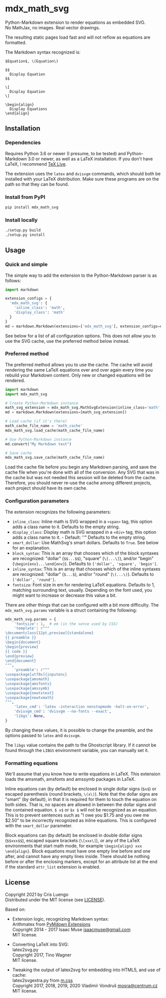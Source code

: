 # mdx_math_svg

Python-Markdown extension to render equations as embedded SVG.  
No MathJax, no images. Real vector drawings.  

The resulting static pages load fast and will not reflow as equations are formatted.

The Markdown syntax recognized is:
```text
$Equation$, \(Equation\)

$$
  Display Equation
$$

\[
  Display Equation
\]

\begin{align}
  Display Equations
\end{align}
```

## Installation

### Dependencies

Requires Python 3.6 or newer (I presume, to be tested) and Python-Markdown 3.0 or newer, as
well as a LaTeX installation. If you don't have LaTeX, I recommend [TeX Live](https://tug.org/texlive/).

The extension uses the `latex` and `dvisvgm` commands, which should both be installed with your LaTeX
distribution. Make sure these programs are on the path so that they can be found.

### Install from PyPI

```bash
pip install mdx_math_svg
```

### Install locally

```bash
./setup.py build
./setup.py install
```

## Usage

### Quick and simple

The simple way to add the extension to the Python-Markdown parser is as follows:
```python
import markdown

extension_configs = {
  'mdx_math_svg': {
    'inline_class': 'math',
    'display_class': 'math'
  }
}
md = markdown.Markdown(extensions=['mdx_math_svg'], extension_configs=extension_configs)
```
See below for a list of all configuration options. This does not allow you to use the SVG cache,
use the preferred method below instead.

### Preferred method

The preferred method allows you to use the cache. The cache will avoid rendering the same LaTeX
equations over and over again every time you rebuild your Markdown content. Only new or changed
equations will be rendered.

```python
import markdown
import mdx_math_svg

# Create Python-Markdown instance
math_svg_extension = mdx_math_svg.MathSvgExtension(inline_class='math', display_class='math'),
md = markdown.Markdown(extensions=[math_svg_extension])

# Load cache (if it's there)
math_cache_file_name = 'math_cache'
mdx_math_svg.load_cache(math_cache_file_name)

# Use Python-Markdown instance
md.convert("My Markdown text")

# Save cache
mdx_math_svg.save_cache(math_cache_file_name)
```

Load the cache file before you begin any Markdown parsing, and save the cache file when you're done with
all of the conversion. Any SVG that was in the cache but was not needed this session will be deleted from
the cache. Therefore, you should never re-use the cache among different projects, each project should have
its own cache.

### Configuration parameters

The extension recognizes the following parameters:

- `inline_class`: Inline math is SVG wrapped in a `<span>` tag, this option adds a class name to it.
  Defaults to the empty string.
- `display_class`: Display math is SVG wrapped in a `<div>` tag, this option adds a class name to it. - Default: ''"
  Defaults to the empty string.
- `smart_dollar`: Use MathSvg's smart dollars. Defaults to `True`. See below for an explanation.
- `block_syntax`: This is an array that chooses which of the block syntaxes are recognized:
  "dollar" (`$$...$$`), "square" (`\[...\]`), and/or "begin" (`\begin{env}...\end{env}`).
  Defaults to `['dollar', 'square', 'begin']`.
- `inline_syntax`: This is an array that chooses which of the inline syntaxes are recognized:
  "dollar" (`$...$`), and/or "round" (`\(...\)`).
  Defaults to `['dollar', 'round']`.
- `fontsize`: Font size in em for rendering LaTeX equations. Defaults to 1, matching surrounding text,
  usually. Depending on the font used, you might want to increase or decrease this value a bit.

There are other things that can be configured with a bit more difficulty. The `mdx_math_svg.params`
variable is a struct containing the following:
```python
mdx_math_svg.params = {
    'fontsize': 1,  # em (in the sense used by CSS)
    'template': r"""
\documentclass[12pt,preview]{standalone}
{{ preamble }}
\begin{document}
\begin{preview}
{{ code }}
\end{preview}
\end{document}
""",
    'preamble': r"""
\usepackage[utf8x]{inputenc}
\usepackage{amsmath}
\usepackage{amsfonts}
\usepackage{amssymb}
\usepackage{newtxtext}
\usepackage{newtxmath}
""",
    'latex_cmd': 'latex -interaction nonstopmode -halt-on-error',
    'dvisvgm_cmd': 'dvisvgm --no-fonts --exact',
    'libgs': None,
}
```
By changing these values, it is possible to change the preamble, and the options passed to `latex` and `dvisvgm`.

The `libgs` value contains the path to the Ghostscript library. If it cannot be found through the `LIBGS` environment
variable, you can manually set it.

### Formatting equations

We'll assume that you know how to write equations in LaTeX. This extension loads the amsmath, amsfonts and
amssymb packages in LaTeX.

Inline equations can (by default) be enclosed in single dollar signs (`$x$`) or escaped parenthesis
(round brackets, `\(x\)`). Note that the dollar signs are "smart" (by default), in that it is required for them
to touch the equation on both sides. That is, no spaces are allowed in between the dollar signs and the contained
equation. `$ x$` or `$x $` will not be recognized as an equation. This is to prevent sentences such as
"I owe you $1.75 and you owe me $2.50" to be incorrectly recognized as inline equations. This is configured
with the `smart_dollar` parameter.

Block equations can (by default) be enclosed in double dollar signs (`$$xxx$$`), escaped square brackets (`\[xxx\]`),
or any of the LaTeX environments that start math mode, for example `\begin{align} xxx \end{align}`. Block equations
must have one empty line before and one after, and cannot have any empty lines inside. There should be nothing
before or after the enclosing markers, except for an attribute list at the end if the standard `attr_list`
extension is enabled.

## License

Copyright 2021 by Cris Luengo   
Distributed under the MIT license (see [LICENSE](LICENSE)).

Based on:

- Extension logic, recognizing Markdown syntax:  
  Arithmatex from [PyMdown Extensions](https://github.com/facelessuser/pymdown-extensions)  
  Copyright 2014 - 2017 Isaac Muse <isaacmuse@gmail.com>  
  MIT license.

- Converting LaTeX into SVG:  
  latex2svg.py  
  Copyright 2017, Tino Wagner  
  MIT license.

- Tweaking the output of latex2svg for embedding into HTML5, and use of cache:  
  latex2svgextra.py from [m.css](https://github.com/mosra/m.css)  
  Copyright 2017, 2018, 2019, 2020 Vladimír Vondruš <mosra@centrum.cz>  
  MIT license.
